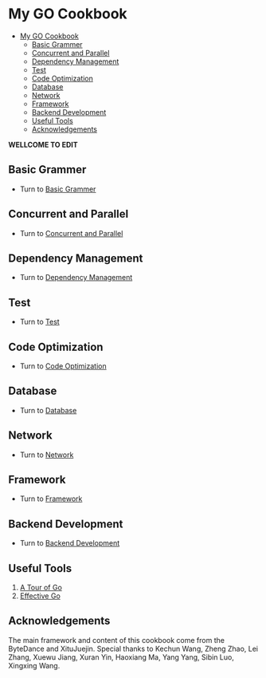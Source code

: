 # My GO Cookbook

- [My GO Cookbook](#my-go-cookbook)
  - [Basic Grammer](#basic-grammer)
  - [Concurrent and Parallel](#concurrent-and-parallel)
  - [Dependency Management](#dependency-management)
  - [Test](#test)
  - [Code Optimization](#code-optimization)
  - [Database](#database)
  - [Network](#network)
  - [Framework](#framework)
  - [Backend Development](#backend-development)
  - [Useful Tools](#useful-tools)
  - [Acknowledgements](#acknowledgements)

**WELLCOME TO EDIT**

## Basic Grammer

- Turn to [Basic Grammer](/grammer/)

## Concurrent and Parallel

- Turn to [Concurrent and Parallel](/concurrent_parallel/)

## Dependency Management

- Turn to [Dependency Management](/dependency_management/)

## Test

- Turn to [Test](/test/)

## Code Optimization

- Turn to [Code Optimization](/optimization/)

## Database

- Turn to [Database](/database/)

## Network

- Turn to [Network](/network/)

## Framework

- Turn to [Framework](/framework/)

## Backend Development

- Turn to [Backend Development](/development/)

## Useful Tools

1. [A Tour of Go](https://go.dev/tour/welcome)
2. [Effective Go](https://go.dev/doc/effective_go)

## Acknowledgements

The main framework and content of this cookbook come from the ByteDance and XituJuejin. Special thanks to Kechun Wang, Zheng Zhao, Lei Zhang, Xuewu Jiang, Xuran Yin, Haoxiang Ma, Yang Yang, Sibin Luo, Xingxing Wang.

